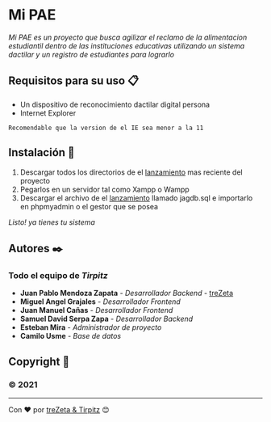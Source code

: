 # Mi PAE

_Mi PAE es un proyecto que busca agilizar el reclamo de la alimentacion estudiantil dentro
de las instituciones educativas utilizando un sistema dactilar y un registro de estudiantes para lograrlo_

## Requisitos para su uso 📋

  - Un dispositivo de reconocimiento dactilar digital persona
  - Internet Explorer

```
Recomendable que la version de el IE sea menor a la 11
```

## Instalación 🔧

  1. Descargar todos los directorios de el [lanzamiento](https://github.com/treZeta/miPAE/releases/) mas reciente del proyecto
  2. Pegarlos en un servidor tal como Xampp o Wampp
  3. Descargar el archivo de el [lanzamiento](https://github.com/treZeta/miPAE/releases/) llamado jagdb.sql e importarlo en phpmyadmin o el gestor que se posea
  
  _Listo! ya tienes tu sistema_

## Autores ✒️

### Todo el equipo de _Tirpitz_

* **Juan Pablo Mendoza Zapata** - *Desarrollador Backend* - [treZeta](https://github.com/treZeta/)
* **Miguel Angel Grajales** - *Desarrollador Frontend*
* **Juan Manuel Cañas** - *Desarrollador Frontend*
* **Samuel David Serpa Zapa** - *Desarrollador Backend*
* **Esteban Mira** - *Administrador de proyecto*
* **Camilo Usme** - *Base de datos*

## Copyright 📄

### © 2021

---
Con ❤️ por [treZeta & Tirpitz](https://github.com/treZeta) 😊
